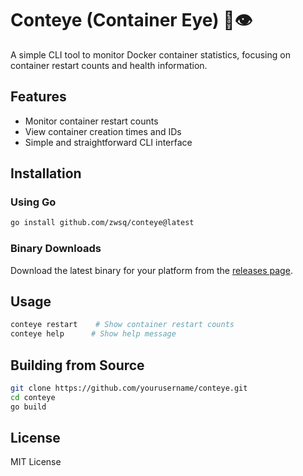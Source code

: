 # Conteye (Container Eye) 🐳👁️

A simple CLI tool to monitor Docker container statistics, focusing on container restart counts and health information.

## Features

- Monitor container restart counts
- View container creation times and IDs
- Simple and straightforward CLI interface

## Installation

### Using Go

```bash
go install github.com/zwsq/conteye@latest
```

### Binary Downloads

Download the latest binary for your platform from the [releases page](https://github.com/zwsq/conteye/releases).

## Usage

```bash
conteye restart    # Show container restart counts
conteye help      # Show help message
```

## Building from Source

```bash
git clone https://github.com/yourusername/conteye.git
cd conteye
go build
```

## License

MIT License 